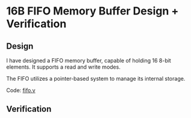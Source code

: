 # 16B FIFO Memory Buffer Design + Verification

## Design
I have designed a FIFO memory buffer, capable of holding 16 8-bit elements. It supports a read and write modes.

The FIFO utilizes a pointer-based system to manage its internal storage.

Code: [fifo.v](https://github.com/coolnikitav/nikitas-notebook/blob/main/engineering/fifo/fifo.v)

## Verification
